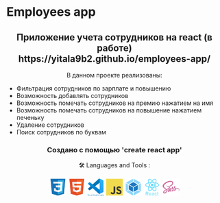 # Employees app
<div  id="ladesign_description" align="center" >
  
  <h2>Приложение учета сотрудников на react (в работе)
  <br>
  https://yitala9b2.github.io/employees-app/</h2>
  <p>В данном проекте реализованы:
  <ul align="left">
  <li>Фильтрация сотрудников по зарплате и повышению</li>
  <li>Возможность добавлять сотрудников </li>
  <li>Возможность помечать сотрудников на премию нажатием на имя </li>
  <li>Возможность помечать сотрудников на повышение нажатием печеньку </li>
  <li>Удаление сотрудников </li>
  <li>Поиск сотрудников по буквам </li>
  </ul>
  </p>
<h3> Создано с помощью 'create react app'</h3>
  
:hammer_and_wrench: Languages and Tools :
  <br>
  <br>
  <img src="https://github.com/devicons/devicon/blob/master/icons/css3/css3-original.svg" title="Css3" alt="Css3" width="40" height="40"/>
   <img src="https://github.com/devicons/devicon/blob/master/icons/html5/html5-original.svg" title="Html5" alt="Html5" width="40" height="40"/>
  <img src="https://github.com/devicons/devicon/blob/master/icons/vscode/vscode-original-wordmark.svg" title="vscode" alt="vscode" width="40" height="40"/>
    <img src="https://github.com/devicons/devicon/blob/master/icons/javascript/javascript-original.svg" title="JavaScript" alt="JavaScript" width="40" height="40"/>
  <img src="https://github.com/devicons/devicon/blob/master/icons/webpack/webpack-original.svg" title="webpack" alt="webpack" width="40" height="40"/>
     <img src="https://github.com/devicons/devicon/blob/master/icons/react/react-original-wordmark.svg" title="react" alt="react" width="40" height="40"/>
     <img src="https://github.com/devicons/devicon/blob/master/icons/sass/sass-original.svg" title="sass" alt="sass" width="40" height="40"/>
  </div>
